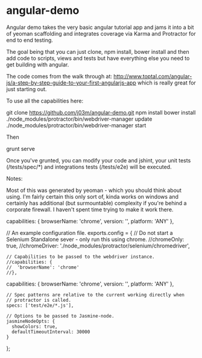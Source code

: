 angular-demo
============

Angular demo takes the very basic angular tutorial app and jams it into a bit of yeoman scaffolding and integrates coverage via Karma and Protractor for end to end testing.

The goal being that you can just clone, npm install, bower install and then add code to scripts, views and tests but have everything else you need to get building with angular.

The code comes from the walk through at: http://www.toptal.com/angular-js/a-step-by-step-guide-to-your-first-angularjs-app which is really great for just starting out.

To use all the capabilities here:

git clone https://github.com/j03m/angular-demo.git
npm install
bower install
./node_modules/protractor/bin/webdriver-manager update
./node_modules/protractor/bin/webdriver-manager start

Then

grunt serve

Once you've grunted, you can modify your code and jshint, your unit tests (/tests/spec/*) and integrations tests (/tests/e2e) will be executed. 


Notes: 

Most of this was generated by yeoman - which you should think about using.
I'm fairly certain this only sort of, kinda works on windows and certainly has additional (but surmountable) complexity if you're behind a corporate firewall. I haven't spent time trying to make it work there. 


capabilities: {
    browserName: 'chrome',
    version: '',
    platform: 'ANY'
  },
  
  
  
  // An example configuration file.
  exports.config = {
    // Do not start a Selenium Standalone sever - only run this using chrome.
    //chromeOnly: true,
    //chromeDriver: './node_modules/protractor/selenium/chromedriver',
  
    // Capabilities to be passed to the webdriver instance.
    //capabilities: {
    //  'browserName': 'chrome'
    //},
  
  capabilities: {
      browserName: 'chrome',
      version: '',
      platform: 'ANY'
    },

  
    // Spec patterns are relative to the current working directly when
    // protractor is called.
    specs: ['test/e2e/*.js'],
  
    // Options to be passed to Jasmine-node.
    jasmineNodeOpts: {
      showColors: true,
      defaultTimeoutInterval: 30000
    }
  };
